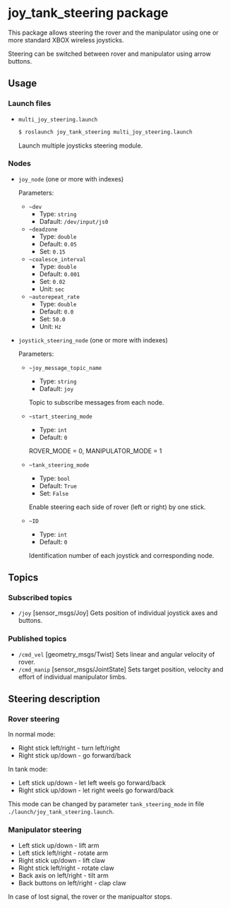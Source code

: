 # joy_tank_steering package

This package allows steering the rover and the manipulator using one or more standard XBOX wireless joysticks.

Steering can be switched between rover and manipulator using arrow buttons.

## Usage

### Launch files

- `multi_joy_steering.launch`

  ```bash
  $ roslaunch joy_tank_steering multi_joy_steering.launch
  ```

  Launch multiple joysticks steering module.

### Nodes

- `joy_node` (one or more with indexes)

  Parameters:

  - `~dev`
    - Type:       `string`
    - Dafault:    `/dev/input/js0`
  - `~deadzone`
    - Type:       `double`
    - Default:    `0.05`
    - Set:        `0.15`
  - `~coalesce_interval`
    - Type:       `double`
    - Default:    `0.001`
    - Set:        `0.02`
    - Unit:       `sec`
  - `~autorepeat_rate`
    - Type:       `double`
    - Default:    `0.0`
    - Set:        `50.0`
    - Unit:       `Hz`
- `joystick_steering_node` (one or more with indexes)

  Parameters:

  - `~joy_message_topic_name`
    - Type:       `string`
    - Dafault:    `joy`

    Topic to subscribe messages from each node.
  - `~start_steering_mode`
    - Type:       `int`
    - Default:    `0`

    ROVER_MODE = 0, MANIPULATOR_MODE = 1
  - `~tank_steering_mode`
    - Type:       `bool`
    - Default:    `True`
    - Set:        `False`

    Enable steering each side of rover (left or right) by one stick.
  - `~ID`
    - Type:       `int`
    - Default:    `0`

    Identification number of each joystick and corresponding node.

## Topics

### Subscribed topics

- `/joy` [sensor_msgs/Joy]
  Gets position of individual joystick axes and buttons.

### Published topics

- `/cmd_vel` [geometry_msgs/Twist]
  Sets linear and angular velocity of rover.
- `/cmd_manip` [sensor_msgs/JointState]
  Sets target position, velocity and effort of individual manipulator limbs.

## Steering description

### Rover steering

In normal mode:

- Right stick left/right - turn left/right
- Right stick up/down - go forward/back

In tank mode:

- Left stick up/down - let left weels go forward/back
- Right stick up/down - let right weels go forward/back

This mode can be changed by parameter `tank_steering_mode` in file `./launch/joy_tank_steering.launch`.

### Manipulator steering

- Left stick up/down - lift arm
- Left stick left/right - rotate arm
- Right stick up/down - lift claw
- Right stick left/right - rotate claw
- Back axis on left/right - tilt arm
- Back buttons on left/right - clap claw

In case of lost signal, the rover or the manipualtor stops.
